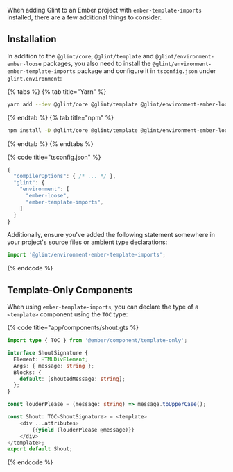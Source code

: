 When adding Glint to an Ember project with `ember-template-imports` installed, there are a few additional things to consider.

## Installation

In addition to the `@glint/core`, `@glint/template` and `@glint/environment-ember-loose` packages, you also need to install the `@glint/environment-ember-template-imports` package and configure it in `tsconfig.json` under `glint.environment`:

{% tabs %}
{% tab title="Yarn" %}

```sh
yarn add --dev @glint/core @glint/template @glint/environment-ember-loose @glint/environment-ember-template-imports
```

{% endtab %}
{% tab title="npm" %}

```sh
npm install -D @glint/core @glint/template @glint/environment-ember-loose @glint/environment-ember-template-imports
```

{% endtab %}
{% endtabs %}

{% code title="tsconfig.json" %}

```javascript
{
  "compilerOptions": { /* ... */ },
  "glint": {
    "environment": [
      "ember-loose",
      "ember-template-imports",
    ]
  }
}
```

Additionally, ensure you've added the following statement somewhere in your project's source files or ambient type declarations:

```typescript
import '@glint/environment-ember-template-imports';
```

{% endcode %}

## Template-Only Components

When using `ember-template-imports`, you can declare the type of a `<template>` component using the `TOC` type:

{% code title="app/components/shout.gts %}

```typescript
import type { TOC } from '@ember/component/template-only';

interface ShoutSignature {
  Element: HTMLDivElement;
  Args: { message: string };
  Blocks: {
    default: [shoutedMessage: string];
  };
}

const louderPlease = (message: string) => message.toUpperCase();

const Shout: TOC<ShoutSignature> = <template>
    <div ...attributes>
        {{yield (louderPlease @message)}}
    </div>
</template>;
export default Shout;
```

{% endcode %}
